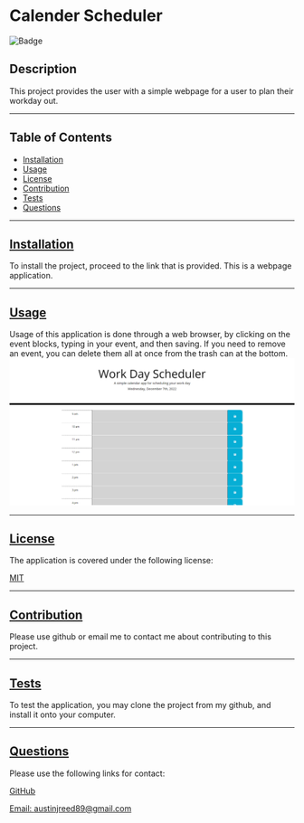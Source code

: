 
  # Calender Scheduler

  ![Badge](https://img.shields.io/badge/license-MIT-blue)
  ## Description

  This project provides the user with a simple webpage for a user to plan their workday out.
  
---
  ## Table of Contents

  * [Installation](#installation)
  * [Usage](#usage)
  * [License](#license)
  * [Contribution](#contribution)
  * [Tests](#tests)
  * [Questions](#questions)
---
  ## [Installation](#table-of-contents)

  To install the project, proceed to the link that is provided.  This is a webpage application.

---
  ## [Usage](#table-of-contents)

  Usage of this application is done through a web browser, by clicking on the event blocks, typing in your event, and then saving.  If you need to remove an event, you can delete them all at once from the trash can at the bottom.
  ![Preview of website](./assets/images/ZjKMLn2.png)

---
  ## [License](#table-of-contents)

  The application is covered under the following license:

  [MIT](https://choosealicense.com/licenses/MIT)

---
  ## [Contribution](#table-of-contents)

  Please use github or email me to contact me about contributing to this project.

---
  ## [Tests](#table-of-contents)

  To test the application, you may clone the project from my github, and install it onto your computer. 

---
  ## [Questions](#table-of-contents)

  Please use the following links for contact:

  [GitHub](https://github.com/areed98)

  [Email: austinjreed89@gmail.com](mailto:austinjreed89@gmail.com)
